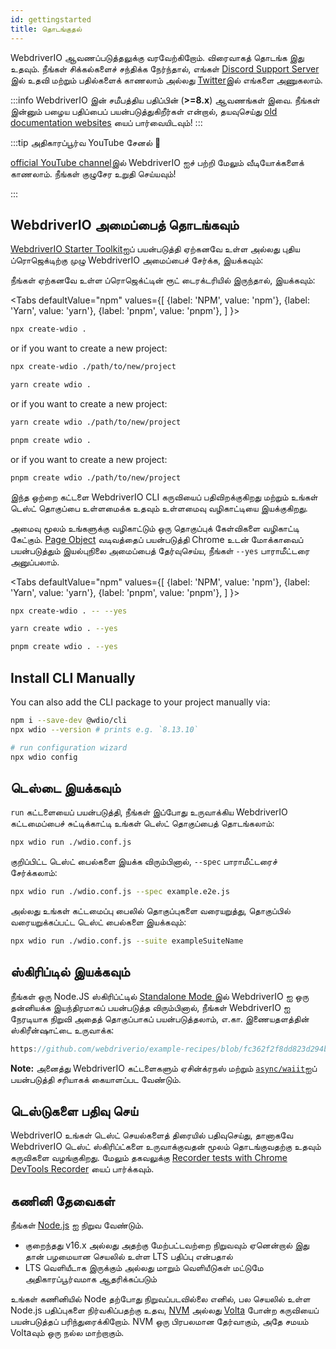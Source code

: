 ```yaml
---
id: gettingstarted
title: தொடங்குதல்
---
```


WebdriverIO ஆவணப்படுத்தலுக்கு வரவேற்கிறோம். விரைவாகத் தொடங்க இது உதவும். நீங்கள் சிக்கல்களைச் சந்திக்க நேர்ந்தால், எங்கள் [Discord Support Server](https://discord.webdriver.io) இல் உதவி மற்றும் பதில்களைக் காணலாம் அல்லது [Twitter](https://twitter.com/webdriverio)இல் எங்களை அணுகலாம்.

:::info
WebdriverIO இன் சமீபத்திய பதிப்பின் (__>=8.x__) ஆவணங்கள் இவை. நீங்கள் இன்னும் பழைய பதிப்பைப் பயன்படுத்துகிறீர்கள் என்றால், தயவுசெய்து [old documentation websites](/versions) யைப் பார்வையிடவும்!
:::

<LiteYouTubeEmbed id="rA4IFNyW54c" title="WebdriverIO உடன் தொடங்குதல்" />

:::tip அதிகாரப்பூர்வ YouTube சேனல் 🎥

[official YouTube channel](https://youtube.com/@webdriverio)இல் WebdriverIO ஐச் பற்றி மேலும் வீடியோக்களைக் காணலாம். நீங்கள் குழுசேர உறுதி செய்யவும்!

:::

## WebdriverIO அமைப்பைத் தொடங்கவும்

[WebdriverIO Starter Toolkit](https://www.npmjs.com/package/create-wdio)ஐப் பயன்படுத்தி ஏற்கனவே உள்ள அல்லது புதிய ப்ரொஜெக்டிற்கு முழு WebdriverIO அமைப்பைச் சேர்க்க, இயக்கவும்:

நீங்கள் ஏற்கனவே உள்ள ப்ரொஜெக்ட்டின் ரூட் டைரக்டரியில் இருந்தால், இயக்கவும்:

<Tabs
  defaultValue="npm"
  values={[
    {label: 'NPM', value: 'npm'},
 {label: 'Yarn', value: 'yarn'},
 {label: 'pnpm', value: 'pnpm'},
 ]
}>
<TabItem value="npm">

```sh
npx create-wdio .
```

or if you want to create a new project:

```sh
npx create-wdio ./path/to/new/project
```

</TabItem>
<TabItem value="yarn">

```sh
yarn create wdio .
```

or if you want to create a new project:

```sh
yarn create wdio ./path/to/new/project
```

</TabItem>
<TabItem value="pnpm">

```sh
pnpm create wdio .
```

or if you want to create a new project:

```sh
pnpm create wdio ./path/to/new/project
```

</TabItem>
</Tabs>

இந்த ஒற்றை கட்டளை WebdriverIO CLI கருவியைப் பதிவிறக்குகிறது மற்றும் உங்கள் டெஸ்ட் தொகுப்பை உள்ளமைக்க உதவும் உள்ளமைவு வழிகாட்டியை இயக்குகிறது.

<CreateProjectAnimation />

அமைவு மூலம் உங்களுக்கு வழிகாட்டும் ஒரு தொகுப்புக் கேள்விகளை வழிகாட்டி கேட்கும். [Page Object](https://martinfowler.com/bliki/PageObject.html) வடிவத்தைப் பயன்படுத்தி Chrome உடன் மோக்காவைப் பயன்படுத்தும் இயல்புநிலை அமைப்பைத் தேர்வுசெய்ய, நீங்கள் `--yes` பாராமீட்டரை அனுப்பலாம்.

<Tabs
  defaultValue="npm"
  values={[
    {label: 'NPM', value: 'npm'},
 {label: 'Yarn', value: 'yarn'},
 {label: 'pnpm', value: 'pnpm'},
 ]
}>
<TabItem value="npm">

```sh
npx create-wdio . -- --yes
```

</TabItem>
<TabItem value="yarn">

```sh
yarn create wdio . --yes
```

</TabItem>
<TabItem value="pnpm">

```sh
pnpm create wdio . --yes
```

</TabItem>
</Tabs>

## Install CLI Manually

You can also add the CLI package to your project manually via:

```sh
npm i --save-dev @wdio/cli
npx wdio --version # prints e.g. `8.13.10`

# run configuration wizard
npx wdio config
```

## டெஸ்டை இயக்கவும்

`run` கட்டளையைப் பயன்படுத்தி, நீங்கள் இப்போது உருவாக்கிய WebdriverIO கட்டமைப்பைச் சுட்டிக்காட்டி உங்கள் டெஸ்ட் தொகுப்பைத் தொடங்கலாம்:

```sh
npx wdio run ./wdio.conf.js
```

குறிப்பிட்ட டெஸ்ட் பைல்களை இயக்க விரும்பினால், `--spec` பாராமீட்டரைச் சேர்க்கலாம்:

```sh
npx wdio run ./wdio.conf.js --spec example.e2e.js
```

அல்லது உங்கள் கட்டமைப்பு பைலில் தொகுப்புகளை வரையறுத்து, தொகுப்பில் வரையறுக்கப்பட்ட டெஸ்ட் பைல்களை இயக்கவும்:

```sh
npx wdio run ./wdio.conf.js --suite exampleSuiteName
```

## ஸ்கிரிப்டில் இயக்கவும்

நீங்கள் ஒரு Node.JS ஸ்கிரிப்ட்டில் [ Standalone Mode ](/docs/setuptypes#standalone-mode) இல் WebdriverIO ஐ ஒரு தன்னியக்க இயந்திரமாகப் பயன்படுத்த விரும்பினால், நீங்கள் WebdriverIO ஐ நேரடியாக நிறுவி அதைத் தொகுப்பாகப் பயன்படுத்தலாம், எ.கா. இணையதளத்தின் ஸ்கிரீன்ஷாட்டை உருவாக்க:

```js reference useHTTPS
https://github.com/webdriverio/example-recipes/blob/fc362f2f8dd823d294b9bb5f92bd5991339d4591/getting-started/run-in-script.js#L2-L19
```

__Note:__ அனைத்து WebdriverIO கட்டளைகளும் ஏசின்க்ரநஸ் மற்றும் [`async/waiit`](https://javascript.info/async-await)ஐப் பயன்படுத்தி சரியாகக் கையாளப்பட வேண்டும்.

## டெஸ்டுகளை பதிவு செய்

WebdriverIO உங்கள் டெஸ்ட் செயல்களைத் திரையில் பதிவுசெய்து, தானாகவே WebdriverIO டெஸ்ட் ஸ்கிரிப்ட்களை உருவாக்குவதன் மூலம் தொடங்குவதற்கு உதவும் கருவிகளை வழங்குகிறது. மேலும் தகவலுக்கு [Recorder tests with Chrome DevTools Recorder](/docs/record) யைப் பார்க்கவும்.

## கணினி தேவைகள்

நீங்கள் [Node.js](http://nodejs.org) ஐ நிறுவ வேண்டும்.

- குறைந்தது v16.x அல்லது அதற்கு மேற்பட்டவற்றை நிறுவவும் ஏனென்றால் இது தான் பழமையான செயலில் உள்ள LTS பதிப்பு என்பதால்
- LTS வெளியீடாக இருக்கும் அல்லது மாறும் வெளியீடுகள் மட்டுமே அதிகாரப்பூர்வமாக ஆதரிக்கப்படும்

உங்கள் கணினியில் Node தற்போது நிறுவப்படவில்லை எனில், பல செயலில் உள்ள Node.js பதிப்புகளை நிர்வகிப்பதற்கு உதவ, [NVM](https://github.com/creationix/nvm) அல்லது [Volta](https://volta.sh/) போன்ற கருவியைப் பயன்படுத்தப் பரிந்துரைக்கிறோம். NVM ஒரு பிரபலமான தேர்வாகும், அதே சமயம் Voltaவும் ஒரு நல்ல மாற்றாகும்.

